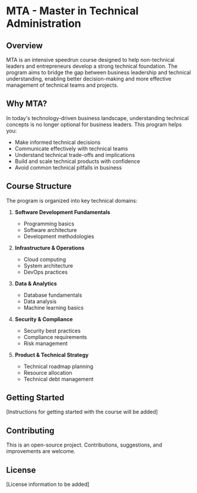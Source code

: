 # MTA - Master in Technical Administration

## Overview
MTA is an intensive speedrun course designed to help non-technical leaders and entrepreneurs develop a strong technical foundation. The program aims to bridge the gap between business leadership and technical understanding, enabling better decision-making and more effective management of technical teams and projects.

## Why MTA?
In today's technology-driven business landscape, understanding technical concepts is no longer optional for business leaders. This program helps you:
- Make informed technical decisions
- Communicate effectively with technical teams
- Understand technical trade-offs and implications
- Build and scale technical products with confidence
- Avoid common technical pitfalls in business

## Course Structure
The program is organized into key technical domains:

1. **Software Development Fundamentals**
   - Programming basics
   - Software architecture
   - Development methodologies

2. **Infrastructure & Operations**
   - Cloud computing
   - System architecture
   - DevOps practices

3. **Data & Analytics**
   - Database fundamentals
   - Data analysis
   - Machine learning basics

4. **Security & Compliance**
   - Security best practices
   - Compliance requirements
   - Risk management

5. **Product & Technical Strategy**
   - Technical roadmap planning
   - Resource allocation
   - Technical debt management

## Getting Started
[Instructions for getting started with the course will be added]

## Contributing
This is an open-source project. Contributions, suggestions, and improvements are welcome.

## License
[License information to be added]